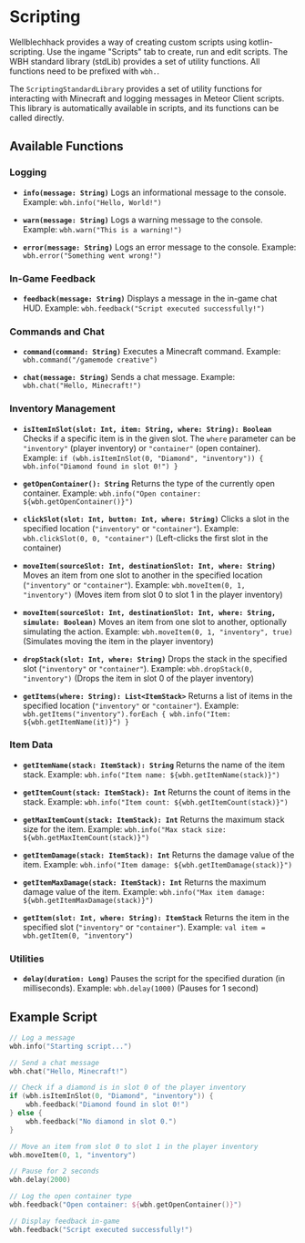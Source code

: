 # Scripting

Wellblechhack provides a way of creating custom scripts using kotlin-scripting.
Use the ingame "Scripts" tab to create, run and edit scripts.
The WBH standard library (stdLib) provides a set of utility functions. All functions need to be prefixed with `wbh.`.

The `ScriptingStandardLibrary` provides a set of utility functions for interacting with Minecraft and logging messages in Meteor Client scripts. This library is automatically available in scripts, and its functions can be called directly.

## Available Functions

### Logging
- **`info(message: String)`**
  Logs an informational message to the console.
  Example: `wbh.info("Hello, World!")`

- **`warn(message: String)`**
  Logs a warning message to the console.
  Example: `wbh.warn("This is a warning!")`

- **`error(message: String)`**
  Logs an error message to the console.
  Example: `wbh.error("Something went wrong!")`

### In-Game Feedback
- **`feedback(message: String)`**
  Displays a message in the in-game chat HUD.
  Example: `wbh.feedback("Script executed successfully!")`

### Commands and Chat
- **`command(command: String)`**
  Executes a Minecraft command.
  Example: `wbh.command("/gamemode creative")`

- **`chat(message: String)`**
  Sends a chat message.
  Example: `wbh.chat("Hello, Minecraft!")`

### Inventory Management
- **`isItemInSlot(slot: Int, item: String, where: String): Boolean`**
  Checks if a specific item is in the given slot. The `where` parameter can be `"inventory"` (player inventory) or `"container"` (open container).
  Example: `if (wbh.isItemInSlot(0, "Diamond", "inventory")) { wbh.info("Diamond found in slot 0!") }`

- **`getOpenContainer(): String`**
  Returns the type of the currently open container.
  Example: `wbh.info("Open container: ${wbh.getOpenContainer()}")`

- **`clickSlot(slot: Int, button: Int, where: String)`**
  Clicks a slot in the specified location (`"inventory"` or `"container"`).
  Example: `wbh.clickSlot(0, 0, "container")` (Left-clicks the first slot in the container)

- **`moveItem(sourceSlot: Int, destinationSlot: Int, where: String)`**
  Moves an item from one slot to another in the specified location (`"inventory"` or `"container"`).
  Example: `wbh.moveItem(0, 1, "inventory")` (Moves item from slot 0 to slot 1 in the player inventory)

- **`moveItem(sourceSlot: Int, destinationSlot: Int, where: String, simulate: Boolean)`**
  Moves an item from one slot to another, optionally simulating the action.
  Example: `wbh.moveItem(0, 1, "inventory", true)` (Simulates moving the item in the player inventory)

- **`dropStack(slot: Int, where: String)`**
  Drops the stack in the specified slot (`"inventory"` or `"container"`).
  Example: `wbh.dropStack(0, "inventory")` (Drops the item in slot 0 of the player inventory)

- **`getItems(where: String): List<ItemStack>`**
  Returns a list of items in the specified location (`"inventory"` or `"container"`).
  Example: `wbh.getItems("inventory").forEach { wbh.info("Item: ${wbh.getItemName(it)}") }`

### Item Data
- **`getItemName(stack: ItemStack): String`**
  Returns the name of the item stack.
  Example: `wbh.info("Item name: ${wbh.getItemName(stack)}")`

- **`getItemCount(stack: ItemStack): Int`**
  Returns the count of items in the stack.
  Example: `wbh.info("Item count: ${wbh.getItemCount(stack)}")`

- **`getMaxItemCount(stack: ItemStack): Int`**
  Returns the maximum stack size for the item.
  Example: `wbh.info("Max stack size: ${wbh.getMaxItemCount(stack)}")`

- **`getItemDamage(stack: ItemStack): Int`**
  Returns the damage value of the item.
  Example: `wbh.info("Item damage: ${wbh.getItemDamage(stack)}")`

- **`getItemMaxDamage(stack: ItemStack): Int`**
  Returns the maximum damage value of the item.
  Example: `wbh.info("Max item damage: ${wbh.getItemMaxDamage(stack)}")`

- **`getItem(slot: Int, where: String): ItemStack`**
  Returns the item in the specified slot (`"inventory"` or `"container"`).
  Example: `val item = wbh.getItem(0, "inventory")`

### Utilities
- **`delay(duration: Long)`**
  Pauses the script for the specified duration (in milliseconds).
  Example: `wbh.delay(1000)` (Pauses for 1 second)

## Example Script

```kotlin
// Log a message
wbh.info("Starting script...")

// Send a chat message
wbh.chat("Hello, Minecraft!")

// Check if a diamond is in slot 0 of the player inventory
if (wbh.isItemInSlot(0, "Diamond", "inventory")) {
    wbh.feedback("Diamond found in slot 0!")
} else {
    wbh.feedback("No diamond in slot 0.")
}

// Move an item from slot 0 to slot 1 in the player inventory
wbh.moveItem(0, 1, "inventory")

// Pause for 2 seconds
wbh.delay(2000)

// Log the open container type
wbh.feedback("Open container: ${wbh.getOpenContainer()}")

// Display feedback in-game
wbh.feedback("Script executed successfully!")
